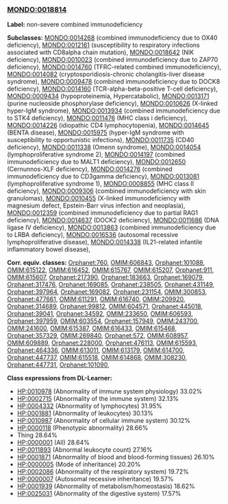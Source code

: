 
### [MONDO:0018814](http://purl.obolibrary.org/obo/MONDO_0018814)
**Label:** non-severe combined immunodeficiency

**Subclasses:** [MONDO:0014268](http://purl.obolibrary.org/obo/MONDO_0014268) (combined immunodeficiency due to OX40 deficiency), [MONDO:0012161](http://purl.obolibrary.org/obo/MONDO_0012161) (susceptibility to respiratory infections associated with CD8alpha chain mutation), [MONDO:0018642](http://purl.obolibrary.org/obo/MONDO_0018642) (NIK deficiency), [MONDO:0010023](http://purl.obolibrary.org/obo/MONDO_0010023) (combined immunodeficiency due to ZAP70 deficiency), [MONDO:0014760](http://purl.obolibrary.org/obo/MONDO_0014760) (TFRC-related combined immunodeficiency), [MONDO:0014082](http://purl.obolibrary.org/obo/MONDO_0014082) (cryptosporidiosis-chronic cholangitis-liver disease syndrome), [MONDO:0009478](http://purl.obolibrary.org/obo/MONDO_0009478) (combined immunodeficiency due to DOCK8 deficiency), [MONDO:0014160](http://purl.obolibrary.org/obo/MONDO_0014160) (TCR-alpha-beta-positive T-cell deficiency), [MONDO:0009434](http://purl.obolibrary.org/obo/MONDO_0009434) (hypoproteinemia, Hypercatabolic), [MONDO:0013171](http://purl.obolibrary.org/obo/MONDO_0013171) (purine nucleoside phosphorylase deficiency), [MONDO:0010626](http://purl.obolibrary.org/obo/MONDO_0010626) (X-linked hyper-IgM syndrome), [MONDO:0013934](http://purl.obolibrary.org/obo/MONDO_0013934) (combined immunodeficiency due to STK4 deficiency), [MONDO:0011476](http://purl.obolibrary.org/obo/MONDO_0011476) (MHC class i deficiency), [MONDO:0014226](http://purl.obolibrary.org/obo/MONDO_0014226) (idiopathic CD4 lymphocytopenia), [MONDO:0014645](http://purl.obolibrary.org/obo/MONDO_0014645) (BENTA disease), [MONDO:0015975](http://purl.obolibrary.org/obo/MONDO_0015975) (hyper-IgM syndrome with susceptibility to opportunistic infections), [MONDO:0011735](http://purl.obolibrary.org/obo/MONDO_0011735) (CD40 deficiency), [MONDO:0011338](http://purl.obolibrary.org/obo/MONDO_0011338) (Omenn syndrome), [MONDO:0014054](http://purl.obolibrary.org/obo/MONDO_0014054) (lymphoproliferative syndrome 2), [MONDO:0014197](http://purl.obolibrary.org/obo/MONDO_0014197) (combined immunodeficiency due to MALT1 deficiency), [MONDO:0012650](http://purl.obolibrary.org/obo/MONDO_0012650) (Cernunnos-XLF deficiency), [MONDO:0014276](http://purl.obolibrary.org/obo/MONDO_0014276) (combined immunodeficiency due to CD3gamma deficiency), [MONDO:0013081](http://purl.obolibrary.org/obo/MONDO_0013081) (lymphoproliferative syndrome 1), [MONDO:0008855](http://purl.obolibrary.org/obo/MONDO_0008855) (MHC class II deficiency), [MONDO:0009306](http://purl.obolibrary.org/obo/MONDO_0009306) (combined immunodeficiency with skin granulomas), [MONDO:0010455](http://purl.obolibrary.org/obo/MONDO_0010455) (X-linked immunodeficiency with magnesium defect, Epstein-Barr virus infection and neoplasia), [MONDO:0012359](http://purl.obolibrary.org/obo/MONDO_0012359) (combined immunodeficiency due to partial RAG1 deficiency), [MONDO:0014637](http://purl.obolibrary.org/obo/MONDO_0014637) (DOCK2 deficiency), [MONDO:0011686](http://purl.obolibrary.org/obo/MONDO_0011686) (DNA ligase IV deficiency), [MONDO:0013863](http://purl.obolibrary.org/obo/MONDO_0013863) (combined immunodeficiency due to LRBA deficiency), [MONDO:0016536](http://purl.obolibrary.org/obo/MONDO_0016536) (autosomal recessive lymphoproliferative disease), [MONDO:0014338](http://purl.obolibrary.org/obo/MONDO_0014338) (IL21-related infantile inflammatory bowel disease), 

**Corr. equiv. classes:** [Orphanet:760](http://www.orpha.net/ORDO/Orphanet_760), [OMIM:606843](http://purl.obolibrary.org/obo/OMIM_606843), [Orphanet:101088](http://www.orpha.net/ORDO/Orphanet_101088), [OMIM:615122](http://purl.obolibrary.org/obo/OMIM_615122), [OMIM:616452](http://purl.obolibrary.org/obo/OMIM_616452), [OMIM:615767](http://purl.obolibrary.org/obo/OMIM_615767), [OMIM:615207](http://purl.obolibrary.org/obo/OMIM_615207), [Orphanet:911](http://www.orpha.net/ORDO/Orphanet_911), [OMIM:615607](http://purl.obolibrary.org/obo/OMIM_615607), [Orphanet:217390](http://www.orpha.net/ORDO/Orphanet_217390), [Orphanet:183663](http://www.orpha.net/ORDO/Orphanet_183663), [Orphanet:169079](http://www.orpha.net/ORDO/Orphanet_169079), [Orphanet:317476](http://www.orpha.net/ORDO/Orphanet_317476), [Orphanet:169085](http://www.orpha.net/ORDO/Orphanet_169085), [Orphanet:238505](http://www.orpha.net/ORDO/Orphanet_238505), [Orphanet:431149](http://www.orpha.net/ORDO/Orphanet_431149), [Orphanet:397964](http://www.orpha.net/ORDO/Orphanet_397964), [Orphanet:169082](http://www.orpha.net/ORDO/Orphanet_169082), [Orphanet:231154](http://www.orpha.net/ORDO/Orphanet_231154), [OMIM:300853](http://purl.obolibrary.org/obo/OMIM_300853), [Orphanet:477661](http://www.orpha.net/ORDO/Orphanet_477661), [OMIM:611291](http://purl.obolibrary.org/obo/OMIM_611291), [OMIM:616740](http://purl.obolibrary.org/obo/OMIM_616740), [OMIM:209920](http://purl.obolibrary.org/obo/OMIM_209920), [Orphanet:314689](http://www.orpha.net/ORDO/Orphanet_314689), [Orphanet:99812](http://www.orpha.net/ORDO/Orphanet_99812), [OMIM:604571](http://purl.obolibrary.org/obo/OMIM_604571), [Orphanet:445018](http://www.orpha.net/ORDO/Orphanet_445018), [Orphanet:39041](http://www.orpha.net/ORDO/Orphanet_39041), [Orphanet:34592](http://www.orpha.net/ORDO/Orphanet_34592), [OMIM:233650](http://purl.obolibrary.org/obo/OMIM_233650), [OMIM:606593](http://purl.obolibrary.org/obo/OMIM_606593), [Orphanet:397959](http://www.orpha.net/ORDO/Orphanet_397959), [OMIM:603554](http://purl.obolibrary.org/obo/OMIM_603554), [Orphanet:157949](http://www.orpha.net/ORDO/Orphanet_157949), [OMIM:243700](http://purl.obolibrary.org/obo/OMIM_243700), [OMIM:241600](http://purl.obolibrary.org/obo/OMIM_241600), [OMIM:615387](http://purl.obolibrary.org/obo/OMIM_615387), [OMIM:616433](http://purl.obolibrary.org/obo/OMIM_616433), [OMIM:615468](http://purl.obolibrary.org/obo/OMIM_615468), [Orphanet:357329](http://www.orpha.net/ORDO/Orphanet_357329), [OMIM:269840](http://purl.obolibrary.org/obo/OMIM_269840), [Orphanet:572](http://www.orpha.net/ORDO/Orphanet_572), [OMIM:608957](http://purl.obolibrary.org/obo/OMIM_608957), [OMIM:609889](http://purl.obolibrary.org/obo/OMIM_609889), [Orphanet:228000](http://www.orpha.net/ORDO/Orphanet_228000), [Orphanet:476113](http://www.orpha.net/ORDO/Orphanet_476113), [OMIM:615593](http://purl.obolibrary.org/obo/OMIM_615593), [Orphanet:464336](http://www.orpha.net/ORDO/Orphanet_464336), [OMIM:613011](http://purl.obolibrary.org/obo/OMIM_613011), [OMIM:613179](http://purl.obolibrary.org/obo/OMIM_613179), [OMIM:614700](http://purl.obolibrary.org/obo/OMIM_614700), [Orphanet:447737](http://www.orpha.net/ORDO/Orphanet_447737), [OMIM:615518](http://purl.obolibrary.org/obo/OMIM_615518), [OMIM:614868](http://purl.obolibrary.org/obo/OMIM_614868), [OMIM:308230](http://purl.obolibrary.org/obo/OMIM_308230), [Orphanet:447731](http://www.orpha.net/ORDO/Orphanet_447731), [Orphanet:101090](http://www.orpha.net/ORDO/Orphanet_101090), 

**Class expressions from DL-Learner:**

- [HP:0010978](http://purl.obolibrary.org/obo/HP_0010978) (Abnormality of immune system physiology) 33.02%
- [HP:0002715](http://purl.obolibrary.org/obo/HP_0002715) (Abnormality of the immune system) 32.13%
- [HP:0004332](http://purl.obolibrary.org/obo/HP_0004332) (Abnormality of lymphocytes) 31.95%
- [HP:0001881](http://purl.obolibrary.org/obo/HP_0001881) (Abnormality of leukocytes) 30.13%
- [HP:0010987](http://purl.obolibrary.org/obo/HP_0010987) (Abnormality of cellular immune system) 30.12%
- [HP:0000118](http://purl.obolibrary.org/obo/HP_0000118) (Phenotypic abnormality) 28.66%
- Thing 28.64%
- [HP:0000001](http://purl.obolibrary.org/obo/HP_0000001) (All) 28.64%
- [HP:0011893](http://purl.obolibrary.org/obo/HP_0011893) (Abnormal leukocyte count) 27.16%
- [HP:0001871](http://purl.obolibrary.org/obo/HP_0001871) (Abnormality of blood and blood-forming tissues) 26.10%
- [HP:0000005](http://purl.obolibrary.org/obo/HP_0000005) (Mode of inheritance) 20.20%
- [HP:0002086](http://purl.obolibrary.org/obo/HP_0002086) (Abnormality of the respiratory system) 19.72%
- [HP:0000007](http://purl.obolibrary.org/obo/HP_0000007) (Autosomal recessive inheritance) 19.57%
- [HP:0001939](http://purl.obolibrary.org/obo/HP_0001939) (Abnormality of metabolism/homeostasis) 18.62%
- [HP:0025031](http://purl.obolibrary.org/obo/HP_0025031) (Abnormality of the digestive system) 17.57%



